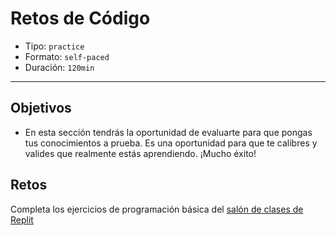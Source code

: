 # Retos de Código

* Tipo: `practice`
* Formato: `self-paced`
* Duración: `120min`

***

## Objetivos

* En esta sección tendrás la oportunidad de evaluarte para que pongas tus
  conocimientos a prueba. Es una oportunidad para que te calibres y valides que
  realmente estás aprendiendo. ¡Mucho éxito!

## Retos

Completa los ejercicios de programación básica del
[salón de clases de Replit](https://repl.it/classroom/invite/HWss9Vr)

<!--
1. Crea un programa que imprima los números que son potencia de 3 menores a
   10,000 (ej. 3, 9, 27, etc.)
2. Crea un programa que compruebe si un número es par o impar, escribiendo el
   mensaje en la consola.
3. Crea un programa que cuente el número de vocales de un `string`
4. Crea un programa que capitalice la primera y última letra de un `string`
5. Crea un programa que determine si un número es primo
6. Crea un programa que determine si un número es mayor a otro
7. Crea un programa que determine si dos número son pares
8. Crea un programa que determine si una persona puede manejar (16 años o más) y
   votar (18 años o más)
9. Crea un programa que, por medio de console.log, logre producir una pirámide
   de `#` del tamaño brindado por medio de un `prompt()`:

```js
#
##
###
####
#####
######
#######
```

Para todos los programas, si el usuario no ingresa un dato válido, debe dar un
mensaje de error.
-->
